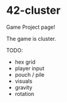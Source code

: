 # 42-cluster

Game Project page!

The game is cluster.

TODO:
- hex grid
- player input
- pouch / pile
- visuals
- gravity
- rotation
